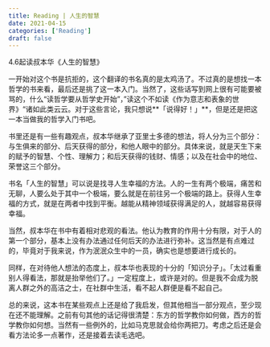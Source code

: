 ```yaml
---
title: Reading | 人生的智慧
date: 2021-04-15
categories: ['Reading']
draft: false
---
```


4.6起读叔本华《人生的智慧》

一开始对这个书是抗拒的，这个翻译的书名真的是太鸡汤了。不过真的是想找一本哲学的书来看，最后还是挑了这一本入门。当然了，这些话写到网上很有可能要被骂的，什么“读哲学要从哲学史开始”，”读这个不如读《作为意志和表象的世界》“诸如此类云云。对于这些言论，我只想说**「说得好！」**，但是还是把这一本当做我的哲学入门书吧。

书里还是有一些有趣观点，叔本华继承了亚里士多德的想法，将人分为三个部分：与生俱来的部分、后天获得的部分，和他人眼中的部分。具体来说，就是天生下来的赋予的智慧、个性、理解力；和后天获得的钱财、情感；以及在社会中的地位、荣誉这三个部分。

书名「人生的智慧」可以说是找寻人生幸福的方法。人的一生有两个极端，痛苦和无聊，人要么处于其中一个极端，要么就是在前往另一个极端的路上。获得人生幸福的方式，就是在两者中找到平衡。越能从精神领域获得满足的人，就越容易获得幸福。

当然，叔本华在书中有着相对悲观的看法。他认为教育的作用十分有限，对于人的第一个部分，基本上没有办法通过任何后天的办法进行弥补。这当然是有点难过的，毕竟对于我来说，作为泯泯众生中的一员，确实也是想要进行成长的。

同样，在对待他人想法的态度上，叔本华也表现的十分的「知识分子」。「太过看重别人得看法，那就是抬举他们了。」一定程度上，或许是对的。但是我不会成为脱离人群之外的高洁之士，在社群中生活，看不起人群便是看不起自己。

总的来说，这本书在某些观点上还是给了我启发，但其他相当一部分观点，至少现在还不能理解。之前有句其他的话记得很清楚：东方的哲学教你如何做，西方的哲学教你如何想。当然有一些例外的，比如马克思就会给你两把刀。考虑之后还是会看方法论多一点著作，还是接着去读毛选吧。